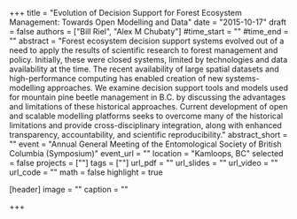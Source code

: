 +++
title = "Evolution of Decision Support for Forest Ecosystem Management: Towards Open Modelling and Data"
date = "2015-10-17"
draft = false
authors = ["Bill Riel", "Alex M Chubaty"]
#time_start = ""
#time_end = ""
abstract = "Forest ecosystem decision support systems evolved out of a need to apply the results of scientific research to forest management and policy. Initially, these were closed systems, limited by technologies and data availability at the time. The recent availability of large spatial datasets and high-performance computing has enabled creation of new systems-modelling approaches. We examine decision support tools and models used for mountain pine beetle management in B.C. by discussing the advantages and limitations of these historical approaches. Current development of open and scalable modelling platforms seeks to overcome many of the historical limitations and provide cross-disciplinary integration, along with enhanced transparency, accountability, and scientific reproducibility."
abstract_short = ""
event = "Annual General Meeting of the Entomological Society of British Columbia (Symposium)"
event_url = ""
location = "Kamloops, BC"
selected = false
projects = [""]
tags = [""]
url_pdf = ""
url_slides = ""
url_video = ""
url_code = ""
math = false
highlight = true

[header]
image = ""
caption = ""

+++
